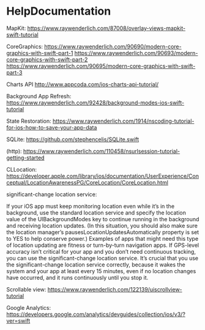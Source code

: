 # HelpDocumentation

MapKit:
https://www.raywenderlich.com/87008/overlay-views-mapkit-swift-tutorial

CoreGraphics:
https://www.raywenderlich.com/90690/modern-core-graphics-with-swift-part-1
https://www.raywenderlich.com/90693/modern-core-graphics-with-swift-part-2
https://www.raywenderlich.com/90695/modern-core-graphics-with-swift-part-3

Charts API
http://www.appcoda.com/ios-charts-api-tutorial/

Background App Refresh:
https://www.raywenderlich.com/92428/background-modes-ios-swift-tutorial

State Restoration:
https://www.raywenderlich.com/1914/nscoding-tutorial-for-ios-how-to-save-your-app-data

SQLite:
https://github.com/stephencelis/SQLite.swift

(http):
https://www.raywenderlich.com/110458/nsurlsession-tutorial-getting-started

CLLocation:
https://developer.apple.com/library/ios/documentation/UserExperience/Conceptual/LocationAwarenessPG/CoreLocation/CoreLocation.html

significant-change location service:

If your iOS app must keep monitoring location even while it’s in the background, use the standard location service and specify the location value of the UIBackgroundModes key to continue running in the background and receiving location updates. (In this situation, you should also make sure the location manager’s pausesLocationUpdatesAutomatically property is set to YES to help conserve power.) Examples of apps that might need this type of location updating are fitness or turn-by-turn navigation apps.
If GPS-level accuracy isn’t critical for your app and you don’t need continuous tracking, you can use the significant-change location service. It’s crucial that you use the significant-change location service correctly, because it wakes the system and your app at least every 15 minutes, even if no location changes have occurred, and it runs continuously until you stop it.

Scrollable view:
https://www.raywenderlich.com/122139/uiscrollview-tutorial

Google Analytics:
https://developers.google.com/analytics/devguides/collection/ios/v3/?ver=swift








